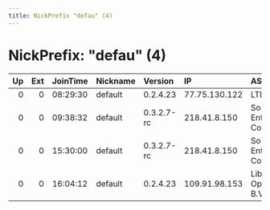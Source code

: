 ```yaml
---
title: NickPrefix "defau" (4)
---
```


# NickPrefix: "defau" (4)

|   Up |   Ext | JoinTime   | Nickname   | Version    | IP            | AS                               | CC   |   ORp |   Dirp | OS      | Contact   |   eFamMembers |
|-----:|------:|:-----------|:-----------|:-----------|:--------------|:---------------------------------|:-----|------:|-------:|:--------|:----------|--------------:|
|    0 |     0 | 08:29:30   | default    | 0.2.4.23   | 77.75.130.122 | LTD Darya                        | ru   |   443 |   9030 | Windows | None      |             1 |
|    0 |     0 | 09:38:32   | default    | 0.3.2.7-rc | 218.41.8.150  | So-net Entertainment Corporation | jp   | 18293 |      0 | Windows | None      |             1 |
|    0 |     0 | 15:30:00   | default    | 0.3.2.7-rc | 218.41.8.150  | So-net Entertainment Corporation | jp   | 18293 |      0 | Windows | None      |             1 |
|    0 |     0 | 16:04:12   | default    | 0.2.4.23   | 109.91.98.153 | Liberty Global Operations B.V.   | de   |   443 |   9030 | Windows | None      |             1 |
